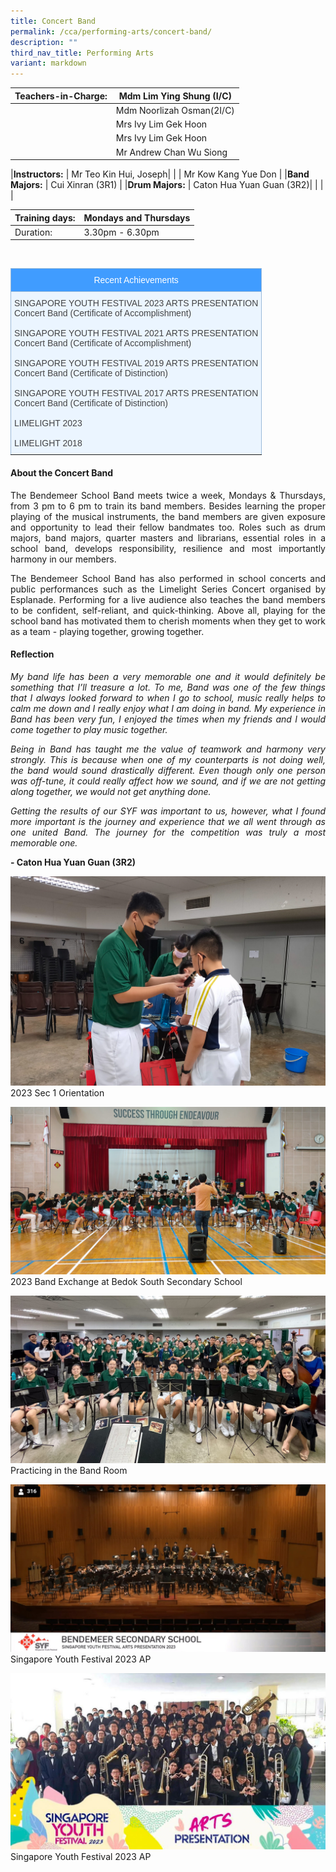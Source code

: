 ```yaml
---
title: Concert Band
permalink: /cca/performing-arts/concert-band/
description: ""
third_nav_title: Performing Arts
variant: markdown
---
```

|  **Teachers-in-Charge:** | Mdm Lim Ying Shung (I/C)  | 
| -------- | -------- |
|  | Mdm Noorlizah Osman(2I/C) |
|  | Mrs Ivy Lim Gek Hoon |
|  | Mrs Ivy Lim Gek Hoon |
| |Mr Andrew Chan Wu Siong|

|**Instructors:** | Mr Teo Kin Hui, Joseph|
|  | Mr Kow Kang Yue Don |
|**Band Majors:** |  Cui Xinran (3R1)  |
|**Drum Majors:** |  Caton Hua Yuan Guan (3R2)| 
|  |  |

| Training days: | Mondays and Thursdays  |
| - | -|
| Duration: |  3.30pm - 6.30pm |

<br><style type="text/css">
.tg  {border-collapse:collapse;border-color:#9ABAD9;border-spacing:0;}
.tg td{background-color:#EBF5FF;border-color:#9ABAD9;border-style:solid;border-width:1px;color:#444;
  font-family:Arial, sans-serif;font-size:14px;overflow:hidden;padding:10px 5px;word-break:normal;}
.tg th{background-color:#409cff;border-color:#9ABAD9;border-style:solid;border-width:1px;color:#fff;
  font-family:Arial, sans-serif;font-size:14px;font-weight:normal;overflow:hidden;padding:10px 5px;word-break:normal;}
.tg .tg-3jrd{border-color:inherit;font-family:"Lucida Sans Unicode", "Lucida Grande", sans-serif !important;font-size:medium;
  text-align:left;vertical-align:top}
</style>
<table class="tg">
<thead>
  <tr>
    <th class="tg-3jrd">Recent Achievements<br></th>
  </tr>
</thead>
<tbody>
  <tr>
    <td class="tg-3jrd">
		SINGAPORE YOUTH FESTIVAL 2023 ARTS PRESENTATION<br>
Concert Band (Certificate of Accomplishment)<br>
			<br>
SINGAPORE YOUTH FESTIVAL 2021 ARTS PRESENTATION<br>
Concert Band (Certificate of Accomplishment)<br>
			<br>
SINGAPORE YOUTH FESTIVAL 2019 ARTS PRESENTATION<br>
Concert Band (Certificate of Distinction)<br>
			<br>
SINGAPORE YOUTH FESTIVAL 2017 ARTS PRESENTATION<br>
Concert Band (Certificate of Distinction)<br><br>
LIMELIGHT 2023<br><br>
LIMELIGHT 2018</td>
  </tr>
</tbody>
</table>

#### About the Concert Band

<p style="text-align:justify">The Bendemeer School Band meets twice a week, Mondays &amp; Thursdays, from 3 pm to 6 pm to train its band members. Besides learning the proper playing of the musical instruments, the band members are given exposure and opportunity to lead their fellow bandmates too. Roles such as drum majors, band majors, quarter masters and librarians, essential roles in a school band, develops responsibility, resilience and most importantly harmony in our members. </p>

<p style="text-align:justify">The Bendemeer School Band has also performed in school concerts and public performances such as the Limelight Series Concert organised by Esplanade. Performing for a live audience also teaches the band members to be confident, self-reliant, and quick-thinking. Above all, playing for the school band has motivated them to cherish moments when they get to work as a team - playing together, growing together.</p>


#### Reflection

<p style="text-align:justify; font-style:italic">My band life has been a very memorable one and it would definitely be something that I’ll treasure a lot. To me, Band was one of the few things that I always looked forward to when I go to school, music really helps to calm me down and I really enjoy what I am doing in band. My experience in Band has been very fun, I enjoyed the times when my friends and I would come together to play music together. </p>

<p style="text-align:justify; font-style:italic">Being in Band has taught me the value of teamwork and harmony very strongly. This is because when one of my counterparts is not doing well, the band would sound drastically different. Even though only one person was off-tune, it could really affect how we sound, and if we are not getting along together, we would not get anything done. </p>

<p style="text-align:justify; font-style:italic">Getting the results of our SYF was important to us, however, what I found more important is the journey and experience that we all went through as one united Band. The journey for the competition was truly a most memorable one.</p>

**- Caton Hua Yuan Guan (3R2)**

![](/images/Cca/cca-concertband-n01.jpg)2023 Sec 1 Orientation

![](/images/Cca/cca-concertband-n02.jpg)2023 Band Exchange at Bedok South Secondary School

![](/images/Cca/cca-concertband-n03.jpg)Practicing in the Band Room

![](/images/Cca/cca-concertband-n04.jpg)Singapore Youth Festival 2023 AP

![](/images/Cca/cca-concertband-n05.jpg)Singapore Youth Festival 2023 AP